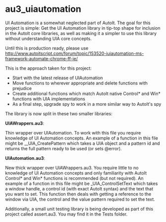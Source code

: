 au3_uiautomation
================
UI Automation is a somewhat neglected part of AutoIt. The goal for this project is simple: Get the UI Automation library in tip-top shape for inclusion in the AutoIt core libraries, as well as making it a simpler to use this library without understanding UIA core concepts.

Until this is production ready, please use http://www.autoitscript.com/forum/topic/153520-iuiautomation-ms-framework-automate-chrome-ff-ie/

This is the approach taken for this project:

- Start with the latest release of UIAutomation
- Move functions to wherever appropriate and delete functions with prejudice
- Create additional functions which match AutoIt native Control* and Win* functions with UIA implementations
- As a final step, upgrade spy to work in a more similar way to AutoIt's spy

The library is now split in these two smaller libraries:

**UIAWrappers.au3**: 

Thin wrapper over UIAutomation. To work with this file you require knowledge of UI Automation concepts. An example of a function in this file might be \_\_UIA_CreatePattern which takes a UIA object and a pattern id and returns the full pattern ready to be used (or sets @error).

**UIAutomation.au3**: 

New thick wrapper over UIAWrappers.au3. You require little to no knowledge of UI Automation concepts and only familiarity with AutoIt Control* and Win* functions is recommended (but not required). An example of a function in this file might be \_UIA_ControlSetText which takes a window handle, a control id (with exact AutoIt syntax) and the text that you want to set. This function then deals with getting a reference to the window via UIA, the control and the value pattern required to set the text.

Additionally, a small unit testing library is being developed as part of this project called assert.au3. You may find it in the Tests folder.
